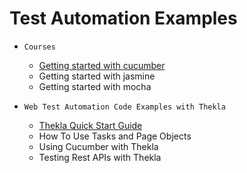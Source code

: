# Test Automation Examples

* ``Courses``
    * [Getting started with cucumber](courses/cucumber/README.md)
    * Getting started with jasmine
    * Getting started with mocha
    
* ``Web Test Automation Code Examples with Thekla``
    * [Thekla Quick Start Guide](examples/01_Quick_Start_Guide/README.md)
    * How To Use Tasks and Page Objects
    * Using Cucumber with Thekla
    * Testing Rest APIs with Thekla